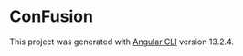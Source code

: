 # ConFusion

This project was generated with [Angular CLI](https://github.com/angular/angular-cli) version 13.2.4.
